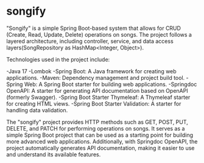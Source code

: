 # songify
"Songify" is a simple Spring Boot-based system that allows for CRUD (Create, Read, Update, Delete) operations on songs.
The project follows a layered architecture, including controller, service, and data access layers(SongRepository as HashMap<Integer, Object>).

Technologies used in the project include:

-Java 17
-Lombok
-Spring Boot: A Java framework for creating web applications.
-Maven: Dependency management and project build tool.
-Spring Web: A Spring Boot starter for building web applications.
-Springdoc OpenAPI: A starter for generating API documentation based on OpenAPI (formerly Swagger).
-Spring Boot Starter Thymeleaf: A Thymeleaf starter for creating HTML views.
-Spring Boot Starter Validation: A starter for handling data validation.

The "songify" project provides HTTP methods such as GET, POST, PUT, DELETE, and PATCH for performing operations on songs.
It serves as a simple Spring Boot project that can be used as a starting point for building more advanced web applications.
Additionally, with Springdoc OpenAPI, the project automatically generates API documentation, making it easier to use and understand its available features.
